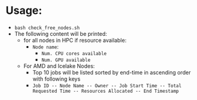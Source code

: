 # Usage:
- `bash check_free_nodes.sh`
- The following content will be printed:
    - for all nodes in HPC if resource available:
        - `Node name`:
            - `Num. CPU cores available`
            - `Num. GPU available`
    - For AMD and Icelake Nodes:
        - Top 10 jobs will be listed sorted by end-time in ascending order with following keys
        - `Job ID -- Node Name -- Owner -- Job Start Time -- Total Requested Time -- Resources Allocated -- End Timestamp`
